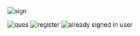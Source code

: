 ![sign](https://github.com/ReubenReuben/ReubenAPP/assets/115018622/4861a226-0944-4afa-a3e0-876398e97bb5)

![ques](https://github.com/ReubenReuben/ReubenAPP/assets/115018622/a419d2ce-9314-4a5a-9c6a-d2885bbe4c7c)
![register](https://github.com/ReubenReuben/ReubenAPP/assets/115018622/48768f8b-099f-46f7-90b7-925410ad39c8)
![already signed in user](https://github.com/ReubenReuben/ReubenAPP/assets/115018622/25ee0ec3-934c-4de6-a219-56ed2378cbd6)
